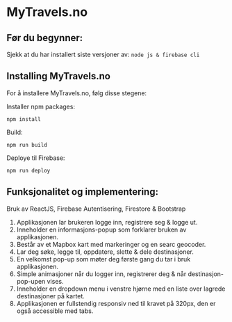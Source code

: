 # MyTravels.no

## Før du begynner:
Sjekk at du har installert siste versjoner av: `node js & firebase cli`

## Installing MyTravels.no

For å installere MyTravels.no, følg disse stegene:

Installer npm packages:
```
npm install
```

Build:
```
npm run build
```

Deploye til Firebase:
```
npm run deploy
```

## Funksjonalitet og implementering: 

Bruk av ReactJS, Firebase Autentisering, Firestore & Bootstrap

1. Applikasjonen lar brukeren logge inn, registrere seg & logge ut.
3. Inneholder en informasjons-popup som forklarer bruken av applikasjonen.
4. Består av et Mapbox kart med markeringer og en searc geocoder.
5. Lar deg søke, legge til, oppdatere, slette & dele destinasjoner.
6. En velkomst pop-up som møter deg første gang du tar i bruk applikasjonen.
7. Simple animasjoner når du logger inn, registrerer deg & når destinasjon-pop-upen vises.
8. Inneholder en dropdown menu i venstre hjørne med en liste over lagrede destinasjoner på kartet.
9. Applikasjonen er fullstendig responsiv ned til kravet på 320px, den er også accessible med tabs.

